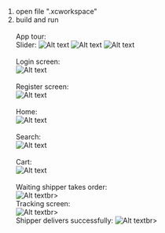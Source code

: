 1. open file ".xcworkspace"<br>
2. build and run<br><br>
App tour:<br>
   Slider:
   ![Alt text](https://raw.githubusercontent.com/trungthanh324/NeFood_Client/eba77af5c639cdba2f150cafc3da8cfb85f041b5/IMG_2532.PNG)
   ![Alt text](https://github.com/trungthanh324/NeFood_Client/blob/a82b243890f1eaa813412f627c7c8724a4a8a5de/IMG_2533.PNG)
   ![Alt text](https://github.com/trungthanh324/NeFood_Client/blob/a82b243890f1eaa813412f627c7c8724a4a8a5de/IMG_2534.PNG) <br><br>
   Login screen: <br>
   ![Alt text](https://github.com/trungthanh324/NeFood_Client/blob/a82b243890f1eaa813412f627c7c8724a4a8a5de/IMG_2535.PNG)<br><br>
   Register screen: <br>
   ![Alt text](https://github.com/trungthanh324/NeFood_Client/blob/a82b243890f1eaa813412f627c7c8724a4a8a5de/IMG_2536.PNG)<br><br>
   Home: <br>
   ![Alt text](https://github.com/trungthanh324/NeFood_Client/blob/0886ecb4745160ae1f57a4a2a73a32006850c9f9/IMG_2538.PNG)<br><br>
   Search: <br>
   ![Alt text](https://github.com/trungthanh324/NeFood_Client/blob/0886ecb4745160ae1f57a4a2a73a32006850c9f9/IMG_2540.PNG)<br><br>
   Cart: <br>
   ![Alt text](https://github.com/trungthanh324/NeFood_Client/blob/0886ecb4745160ae1f57a4a2a73a32006850c9f9/IMG_2541.PNG)<br><br>
   Waiting shipper takes order: <br>
   ![Alt text](https://github.com/trungthanh324/NeFood_Client/blob/0886ecb4745160ae1f57a4a2a73a32006850c9f9/IMG_2542.PNG)br><br>
   Tracking screen: <br>
   ![Alt text](https://github.com/trungthanh324/NeFood_Client/blob/0886ecb4745160ae1f57a4a2a73a32006850c9f9/IMG_2543.PNG)br><br>
   Shipper delivers successfully:
   ![Alt text](https://github.com/trungthanh324/NeFood_Client/blob/0886ecb4745160ae1f57a4a2a73a32006850c9f9/IMG_2553.PNG)br><br>




   



   



   

